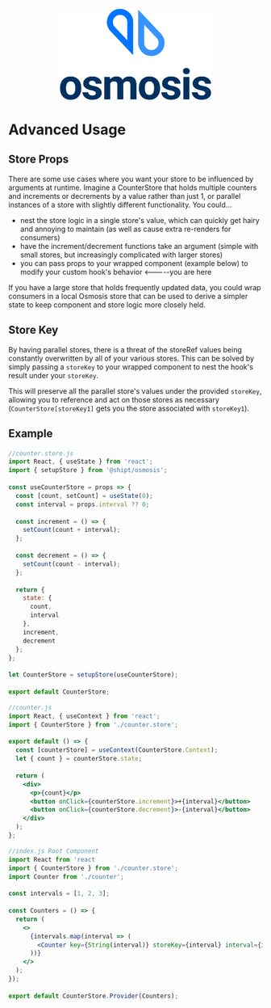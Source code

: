 <p align="center">
<img width="300" src="https://github.com/shipt/osmosis/blob/master/logo.png" />
</p>

# Advanced Usage

## Store Props

There are some use cases where you want your store to be influenced by arguments at runtime. Imagine a CounterStore that holds multiple counters and increments or decrements by a value rather than just 1, or parallel instances of a store with slightly different functionality. You could...

- nest the store logic in a single store's value, which can quickly get hairy and annoying to maintain (as well as cause extra re-renders for consumers)
- have the increment/decrement functions take an argument (simple with small stores, but increasingly complicated with larger stores)
- you can pass props to your wrapped component (example below) to modify your custom hook's behavior <-----you are here

If you have a large store that holds frequently updated data, you could wrap consumers in a local Osmosis store that can be used to derive a simpler state to keep component and store logic more closely held.

## Store Key

By having parallel stores, there is a threat of the storeRef values being constantly overwritten by all of your various stores. This can be solved by simply passing a `storeKey` to your wrapped component to nest the hook's result under your `storeKey`.

This will preserve all the parallel store's values under the provided `storeKey`, allowing you to reference and act on those stores as necessary (`CounterStore[storeKey1]` gets you the store associated with `storeKey1`).

## Example

```js
//counter.store.js
import React, { useState } from 'react';
import { setupStore } from '@shipt/osmosis';

const useCounterStore = props => {
  const [count, setCount] = useState(0);
  const interval = props.interval ?? 0;

  const increment = () => {
    setCount(count + interval);
  };

  const decrement = () => {
    setCount(count - interval);
  };

  return {
    state: {
      count,
      interval
    },
    increment,
    decrement
  };
};

let CounterStore = setupStore(useCounterStore);

export default CounterStore;
```

```jsx
//counter.js
import React, { useContext } from 'react';
import { CounterStore } from './counter.store';

export default () => {
  const [counterStore] = useContext(CounterStore.Context);
  let { count } = counterStore.state;

  return (
    <div>
      <p>{count}</p>
      <button onClick={counterStore.increment}>+{interval}</button>
      <button onClick={counterStore.decrement}>-{interval}</button>
    </div>
  );
};
```

```jsx
//index.js Root Component
import React from 'react
import { CounterStore } from './counter.store';
import Counter from './counter';

const intervals = [1, 2, 3];

const Counters = () => {
  return (
    <>
      {intervals.map(interval => (
        <Counter key={String(interval)} storeKey={interval} interval={interval} />
      ))}
    </>
  );
});

export default CounterStore.Provider(Counters);
```
